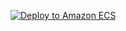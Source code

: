 [![Deploy to Amazon ECS](https://github.com/htnetamx/r2_category/actions/workflows/aws.yml/badge.svg?branch=dev)](https://github.com/htnetamx/r2_category/actions/workflows/aws.yml)